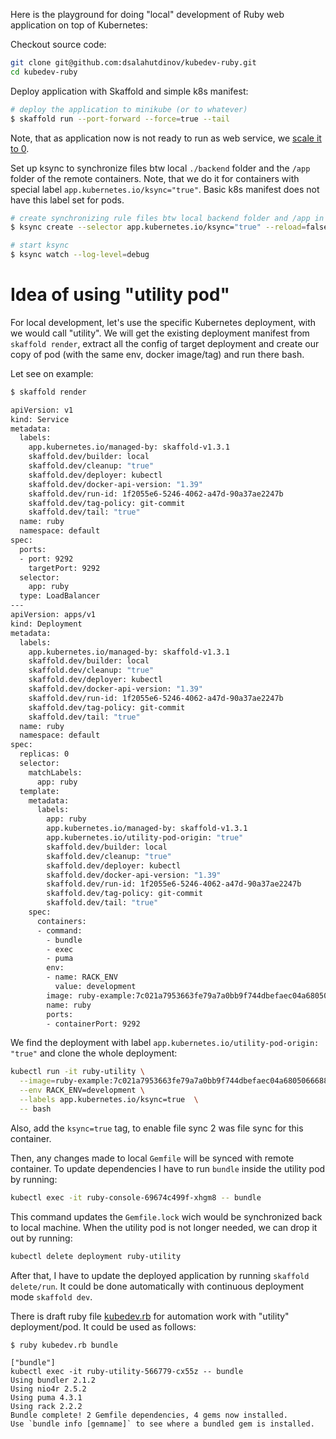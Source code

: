 Here is the playground for doing "local" development of Ruby web application on top of Kubernetes:

Checkout source code:
```bash
git clone git@github.com:dsalahutdinov/kubedev-ruby.git
cd kubedev-ruby
```

Deploy application with Skaffold and simple k8s manifest:
```bash
# deploy the application to minikube (or to whatever)
$ skaffold run --port-forward --force=true --tail
```
Note, that as application now is not ready to run as web service, we [scale it to 0](https://github.com/dsalahutdinov/kubedev-ruby/blob/master/k8s/deployment.yaml#L19).

Set up ksync to synchronize files btw local `./backend` folder and the `/app` folder of the remote containers. Note, that we do it for containers with special label `app.kubernetes.io/ksync="true"`. Basic k8s manifest does not have this label set for pods.

```bash
# create synchronizing rule files btw local backend folder and /app in container (with special tag)
$ ksync create --selector app.kubernetes.io/ksync="true" --reload=false -n default $(pwd)/backend /app/

# start ksync
$ ksync watch --log-level=debug
```

# Idea of using "utility pod"

For local development, let's use the specific Kubernetes deployment, with we would call "utility". We will get the existing deployment manifest from `skaffold render`, extract all the config of target deployment and create our copy of pod (with the same env, docker image/tag) and run there bash.

Let see on example:

```bash
$ skaffold render

apiVersion: v1
kind: Service
metadata:
  labels:
    app.kubernetes.io/managed-by: skaffold-v1.3.1
    skaffold.dev/builder: local
    skaffold.dev/cleanup: "true"
    skaffold.dev/deployer: kubectl
    skaffold.dev/docker-api-version: "1.39"
    skaffold.dev/run-id: 1f2055e6-5246-4062-a47d-90a37ae2247b
    skaffold.dev/tag-policy: git-commit
    skaffold.dev/tail: "true"
  name: ruby
  namespace: default
spec:
  ports:
  - port: 9292
    targetPort: 9292
  selector:
    app: ruby
  type: LoadBalancer
---
apiVersion: apps/v1
kind: Deployment
metadata:
  labels:
    app.kubernetes.io/managed-by: skaffold-v1.3.1
    skaffold.dev/builder: local
    skaffold.dev/cleanup: "true"
    skaffold.dev/deployer: kubectl
    skaffold.dev/docker-api-version: "1.39"
    skaffold.dev/run-id: 1f2055e6-5246-4062-a47d-90a37ae2247b
    skaffold.dev/tag-policy: git-commit
    skaffold.dev/tail: "true"
  name: ruby
  namespace: default
spec:
  replicas: 0
  selector:
    matchLabels:
      app: ruby
  template:
    metadata:
      labels:
        app: ruby
        app.kubernetes.io/managed-by: skaffold-v1.3.1
        app.kubernetes.io/utility-pod-origin: "true"
        skaffold.dev/builder: local
        skaffold.dev/cleanup: "true"
        skaffold.dev/deployer: kubectl
        skaffold.dev/docker-api-version: "1.39"
        skaffold.dev/run-id: 1f2055e6-5246-4062-a47d-90a37ae2247b
        skaffold.dev/tag-policy: git-commit
        skaffold.dev/tail: "true"
    spec:
      containers:
      - command:
        - bundle
        - exec
        - puma
        env:
        - name: RACK_ENV
          value: development
        image: ruby-example:7c021a7953663fe79a7a0bb9f744dbefaec04a68050666885c16b1bccc710f7d
        name: ruby
        ports:
        - containerPort: 9292
```

We find the deployment with label `app.kubernetes.io/utility-pod-origin: "true"` and clone the whole deployment:
```bash
kubectl run -it ruby-utility \
  --image=ruby-example:7c021a7953663fe79a7a0bb9f744dbefaec04a68050666885c16b1bccc710f7d \
  --env RACK_ENV=development \
  --labels app.kubernetes.io/ksync=true  \
  -- bash
```
Also, add the `ksync=true` tag, to enable file sync 2 was file sync for this container.

Then, any changes made to local `Gemfile` will be synced with remote container.
To update dependencies I have to run `bundle` inside the utility pod by running:
```bash
kubectl exec -it ruby-console-69674c499f-xhgm8 -- bundle
```
This command updates the `Gemfile.lock` wich would be synchronized back to local machine.
When the utility pod is not longer needed, we can drop it out by running:
```bash
kubectl delete deployment ruby-utility
```

After that, I have to update the deployed application by running `skaffold delete/run`. It could be done automatically with continuous deployment mode `skaffold dev`.

There is draft ruby file [kubedev.rb](https://github.com/dsalahutdinov/kubedev-ruby/blob/master/kubedev.rb) for automation work with "utility" deployment/pod.
It could be used as follows:
```
$ ruby kubedev.rb bundle

["bundle"]
kubectl exec -it ruby-utility-566779-cx55z -- bundle
Using bundler 2.1.2
Using nio4r 2.5.2
Using puma 4.3.1
Using rack 2.2.2
Bundle complete! 2 Gemfile dependencies, 4 gems now installed.
Use `bundle info [gemname]` to see where a bundled gem is installed.
```



